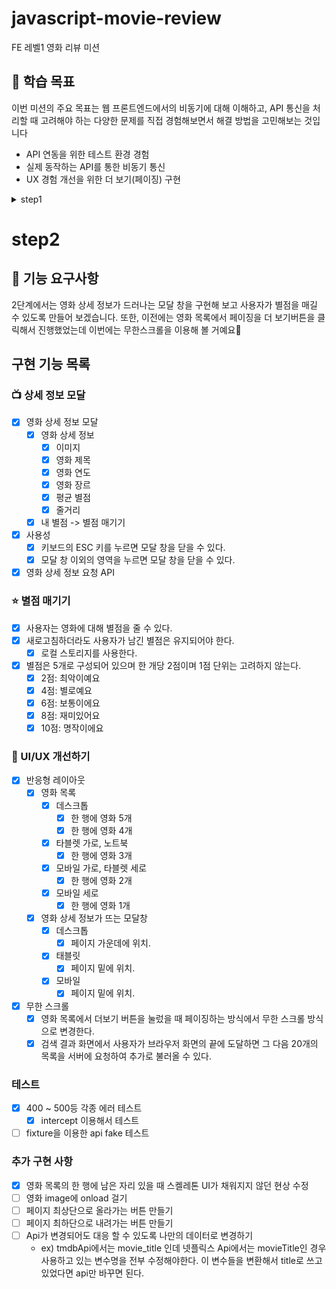 # javascript-movie-review

FE 레벨1 영화 리뷰 미션

## 📍 학습 목표

이번 미션의 주요 목표는 웹 프론트엔드에서의 비동기에 대해 이해하고,
API 통신을 처리할 때 고려해야 하는 다양한 문제를 직접 경험해보면서 해결 방법을 고민해보는 것입니다

- API 연동을 위한 테스트 환경 경험
- 실제 동작하는 API를 통한 비동기 통신
- UX 경험 개선을 위한 더 보기(페이징) 구현

<details>
<summary> step1 </summary>

### 1. 🎬 영화 목록 조회 (인기순)

- [x] 영화 목록의 1페이지를 불러오며 더보기 버튼을 누르면 그 다음의 영화 목록을 불러 올 수 있다.
  - [x] 단, 페이지 끝에 도달한 경우에는 더보기 버튼을 화면에 출력하지 않는다.
  - [x] 인기순은 TMDB에서 제공하는 API의 속성 이름을 나타내는 것이므로 별도로 받은 데이터를 정렬하지 않습니다.
  - [x] 영화는 한 번의 요청당 20개씩 영화 목록을 보여준다.
- [x] 영화 목록 아이템에 대한 Skeleton UI를 구현한다.
  - Skeleton UI는 템플릿으로 제공되는 파일 이외로 자유롭게 구현할 수 있다.

### 2. 🔎 검색

- [x] 영화 검색 API를 이용하여 내가 보고 싶은 영화를 검색할 수 있다.
  - [x] 엔터키를 눌러 검색할 수 있다
  - [x] 검색 버튼을 클릭하여 검색할 수 있다
- [x] 영화 목록 조회와 같이 검색한 결과에 한해 정보를 보여주는 화면의 요구사항은 동일하다

### 3. ⚠️ 오류

- [x] 오류가 발생하는 경우에는 사용자를 위한 오류 메시지를 띄워 준다.
  - 어떤 오류를 대응해야 하고, 어떤 UI로 보여줄 것인지는 자율적으로 결정한다.

## 📁 폴더구조

📦cypress
┣ 📂e2e
┃ ┣ 📜popularMovie.cy.ts : 인기 있는 영화 테스트
┃ ┗ 📜searchMovie.cy.ts : 영화 검색 테스트
📦src
┣ 📂apis
┃ ┣ 📜getPopularMovies.ts : 인기 있는 영화 api
┃ ┗ 📜getSearchedMovies.ts : 영화 검색 api
┣ 📂components
┃ ┣ 📂movie
┃ ┃ ┣ 📜movieContainer.ts : 영화 관련 타이틀, 영화 리스트를 담은 컴포넌트
┃ ┃ ┣ 📜movieItem.ts : 영화 1개
┃ ┃ ┣ 📜movieList.ts : 영화 리스트
┃ ┃ ┗ 📜types.ts : 영화 관련 타입
┃ ┣ 📂skeleton
┃ ┃ ┣ 📜skeletonContainer.ts : 스켈레톤
┃ ┃ ┗ 📜skeletonTitleContainer.ts : 스켈레톤 타이틀
┃ ┣ 📂utils
┃ ┃ ┣ 📜createElementWithAttributes.ts : DOM 요소를 생성하기 위한 유틸 함수
┃ ┃ ┗ 📜selectors.ts : DOM 요소 select 하기 위한 유틸 함수
┃ ┗ 📜backgroundContainer.ts : 헤더에 포함될 인기 있는 영화 사진, 정보
┣ 📂styles
┃ ┣ 📜colors.css
┃ ┣ 📜index.css
┃ ┣ 📜main.css
┃ ┣ 📜modal.css
┃ ┣ 📜reset.css
┃ ┣ 📜searchBar.css
┃ ┣ 📜skeleton.css
┃ ┣ 📜tab.css
┃ ┗ 📜thumbnail.css
┗ 📜main.ts : 진입점

</details>

# step2

## 🎯 기능 요구사항

2단계에서는 영화 상세 정보가 드러나는 모달 창을 구현해 보고 사용자가 별점을 매길 수 있도록 만들어 보겠습니다. 또한, 이전에는 영화 목록에서 페이징을 더 보기버튼을 클릭해서 진행했었는데 이번에는 무한스크롤을 이용해 볼 거예요🤗

## 구현 기능 목록

### 📺 상세 정보 모달

- [x] 영화 상세 정보 모달
  - [x] 영화 상세 정보
    - [x] 이미지
    - [x] 영화 제목
    - [x] 영화 연도
    - [x] 영화 장르
    - [x] 평균 별점
    - [x] 줄거리
  - [x] 내 별점 -> 별점 매기기
- [x] 사용성
  - [x] 키보드의 ESC 키를 누르면 모달 창을 닫을 수 있다.
  - [x] 모달 창 이외의 영역을 누르면 모달 창을 닫을 수 있다.
- [x] 영화 상세 정보 요청 API

### ⭐️ 별점 매기기

- [x] 사용자는 영화에 대해 별점을 줄 수 있다.
- [x] 새로고침하더라도 사용자가 남긴 별점은 유지되어야 한다.
  - [x] 로컬 스토리지를 사용한다.
- [x] 별점은 5개로 구성되어 있으며 한 개당 2점이며 1점 단위는 고려하지 않는다.
  - [x] 2점: 최악이예요
  - [x] 4점: 별로예요
  - [x] 6점: 보통이에요
  - [x] 8점: 재미있어요
  - [x] 10점: 명작이에요

### 📐 UI/UX 개선하기

- [x] 반응형 레이아웃
  - [x] 영화 목록
    - [x] 데스크톱
      - [x] 한 행에 영화 5개
      - [x] 한 행에 영화 4개
    - [x] 타블렛 가로, 노트북
      - [x] 한 행에 영화 3개
    - [x] 모바일 가로, 타블렛 세로
      - [x] 한 행에 영화 2개
    - [x] 모바일 세로
      - [x] 한 행에 영화 1개
  - [x] 영화 상세 정보가 뜨는 모달창
    - [x] 데스크톱
      - [x] 페이지 가운데에 위치.
    - [x] 태블릿
      - [x] 페이지 밑에 위치.
    - [x] 모바일
      - [x] 페이지 밑에 위치.
- [x] 무한 스크롤
  - [x] 영화 목록에서 더보기 버튼을 눌렀을 때 페이징하는 방식에서 무한 스크롤 방식으로 변경한다.
  - [x] 검색 결과 화면에서 사용자가 브라우저 화면의 끝에 도달하면 그 다음 20개의 목록을 서버에 요청하여 추가로 불러올 수 있다.

### 테스트

- [x] 400 ~ 500등 각종 에러 테스트
  - [x] intercept 이용해서 테스트
- [ ] fixture을 이용한 api fake 테스트

### 추가 구현 사항

- [x] 영화 목록의 한 행에 남은 자리 있을 때 스켈레톤 UI가 채워지지 않던 현상 수정
- [ ] 영화 image에 onload 걸기
- [ ] 페이지 최상단으로 올라가는 버튼 만들기
- [ ] 페이지 최하단으로 내려가는 버튼 만들기
- [ ] Api가 변경되어도 대응 할 수 있도록 나만의 데이터로 변경하기
  - ex) tmdbApi에서는 movie_title 인데 넷플릭스 Api에서는 movieTitle인 경우 사용하고 있는 변수명을 전부 수정해야한다. 이 변수들을 변환해서 title로 쓰고 있었다면 api만 바꾸면 된다.

